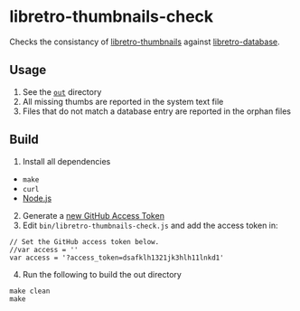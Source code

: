 # libretro-thumbnails-check

Checks the consistancy of [libretro-thumbnails](https://github.com/libretro/libretro-thumbnails) against [libretro-database](https://github.com/libretro/libretro-database).

## Usage

1. See the [`out`](out) directory
2. All missing thumbs are reported in the system text file
3. Files that do not match a database entry are reported in the orphan files

## Build

1. Install all dependencies
  - `make`
  - `curl`
  - [Node.js](https://nodejs.org/en/)

2. Generate a [new GitHub Access Token](https://github.com/settings/tokens/new)
3. Edit `bin/libretro-thumbnails-check.js` and add the access token in:
  ```
  // Set the GitHub access token below.
  //var access = ''
  var access = '?access_token=dsafklh1321jk3hlh11lnkd1'
  ```

4. Run the following to build the out directory
  ```
  make clean
  make
  ```
